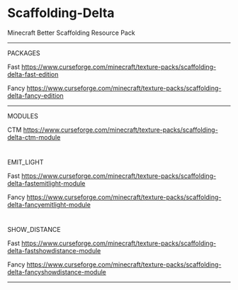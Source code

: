 # Scaffolding-Delta
Minecraft Better Scaffolding Resource Pack



___
PACKAGES

Fast
https://www.curseforge.com/minecraft/texture-packs/scaffolding-delta-fast-edition

Fancy
https://www.curseforge.com/minecraft/texture-packs/scaffolding-delta-fancy-edition
___
MODULES

CTM
https://www.curseforge.com/minecraft/texture-packs/scaffolding-delta-ctm-module
#
EMIT_LIGHT

Fast
https://www.curseforge.com/minecraft/texture-packs/scaffolding-delta-fastemitlight-module

Fancy
https://www.curseforge.com/minecraft/texture-packs/scaffolding-delta-fancyemitlight-module
#
SHOW_DISTANCE

Fast
https://www.curseforge.com/minecraft/texture-packs/scaffolding-delta-fastshowdistance-module

Fancy
https://www.curseforge.com/minecraft/texture-packs/scaffolding-delta-fancyshowdistance-module
___
